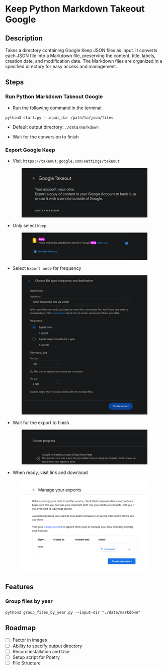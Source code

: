 # Keep Python Markdown Takeout Google

## Description

 Takes a directory containing Google Keep JSON files as input. It converts each JSON file into a Markdown file, preserving the content, title, labels, creation date, and modification date. The Markdown files are organized in a specified directory for easy access and management.

## Steps

### Run Python Markdown Takeout Google

- Run the following command in the terminal:

```shell
python3 start.py --input_dir /path/to/json/files
```

- Default output directory: `./data/markdown`

- Wait for the conversion to finish

### Export Google Keep

- Visit `https://takeout.google.com/settings/takeout`

<p align="center">
    <img src="./img/image.png" alt="alt text" width="400">
</p>

- Only select `Keep`

<p align="center">
    <img src="./img/image-1.png" alt="alt text" width="400">

</p>

- Select `Export once` for frequency

<p align="center">
    <img src="./img/image-2.png" alt="alt text" width="400">
</p>

- Wait for the export to finish

<p align="center">
    <img src="./img/image-3.png" alt="alt text" width="400">
</p>

- When ready, visit link and download

<p align="center">
    <img src="./img/image-4.png" alt="alt text" width="400">
</p>

## Features

### Group files by year

```shell
python3 group_files_by_year.py --input-dir "./data/markdown"
```

## Roadmap

- [ ] Factor in images
- [ ] Ability to specify output directory
- [ ] Record installation and Use
- [ ] Setup script for Poetry
- [ ] File Structure
